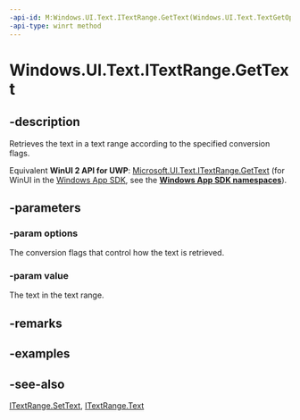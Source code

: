 ```yaml
---
-api-id: M:Windows.UI.Text.ITextRange.GetText(Windows.UI.Text.TextGetOptions,System.String@)
-api-type: winrt method
---
```


<!-- Method syntax
public void GetText(Windows.UI.Text.TextGetOptions options, System.String value)
-->

# Windows.UI.Text.ITextRange.GetText

## -description
Retrieves the text in a text range according to the specified conversion flags.

Equivalent **WinUI 2 API for UWP**: [Microsoft.UI.Text.ITextRange.GetText](/windows/winui/api/microsoft.ui.text.itextrange.gettext) (for WinUI in the [Windows App SDK](/windows/apps/windows-app-sdk/), see the **[Windows App SDK namespaces](/windows/windows-app-sdk/api/winrt/)**).

## -parameters
### -param options
The conversion flags that control how the text is retrieved.

### -param value
The text in the text range.

## -remarks

## -examples

## -see-also
[ITextRange.SetText](itextrange_settext_522499431.md), [ITextRange.Text](itextrange_text.md)
